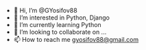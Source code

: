 - 👋 Hi, I’m @GYosifov88
- 👀 I’m interested in Python, Django
- 🌱 I’m currently learning Python
- 💞️ I’m looking to collaborate on ...
- 📫 How to reach me gyosifov88@gmail.com

<!---
GYosifov88/GYosifov88 is a ✨ special ✨ repository because its `README.md` (this file) appears on your GitHub profile.
You can click the Preview link to take a look at your changes.
--->

